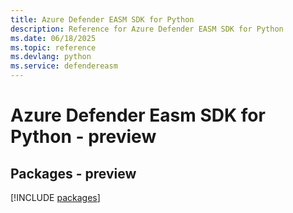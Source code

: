 ```yaml
---
title: Azure Defender EASM SDK for Python
description: Reference for Azure Defender EASM SDK for Python
ms.date: 06/18/2025
ms.topic: reference
ms.devlang: python
ms.service: defendereasm
---
```

# Azure Defender Easm SDK for Python - preview
## Packages - preview
[!INCLUDE [packages](defender-easm-index.md)]